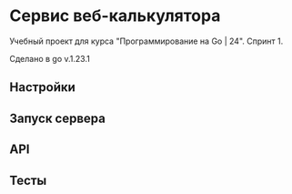 # Сервис веб-калькулятора

Учебный проект для курса "Программирование на Go | 24". Спринт 1.

Сделано в go v.1.23.1

## Настройки

## Запуск сервера

## API

## Тесты
